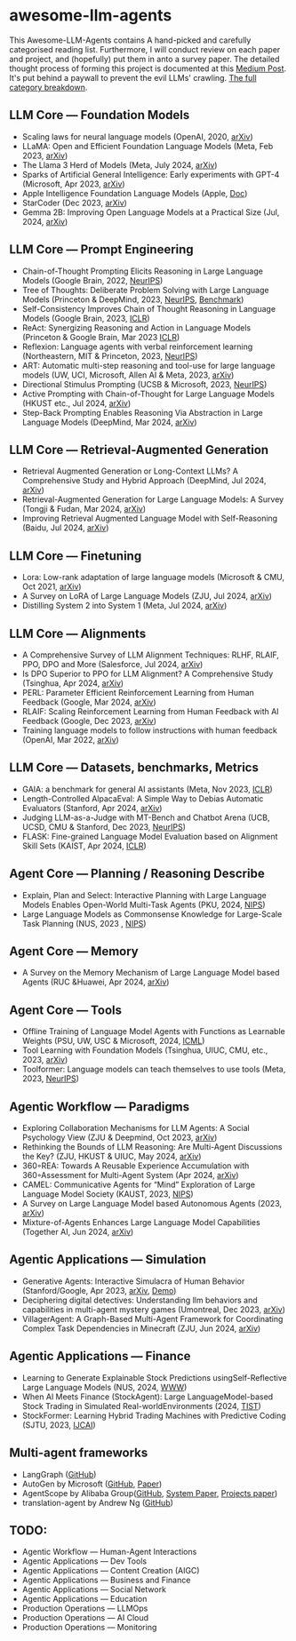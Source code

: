 # awesome-llm-agents
This Awesome-LLM-Agents contains A hand-picked and carefully categorised reading list. Furthermore, I will conduct review on each paper and project, and (hopefully) put them in anto a survey paper.
The detailed thought process of forming this project is documented at this [Medium Post](https://ai.gopubby.com/awesome-llm-agents-recent-trends-and-advancement-in-agentic-ai-90bac6249060). It's put behind a paywall to prevent the evil LLMs' crawling. [The full category breakdown](https://github.com/junhua/awesome-llm-agents/blob/main/Categories.md).

## LLM Core — Foundation Models
- Scaling laws for neural language models (OpenAI, 2020, [arXiv](https://arxiv.org/pdf/2001.08361))
- LLaMA: Open and Efficient Foundation Language Models (Meta, Feb 2023, [arXiv](https://arxiv.org/pdf/2302.13971))
- The Llama 3 Herd of Models (Meta, July 2024, [arXiv](https://arxiv.org/pdf/2407.21783))
- Sparks of Artificial General Intelligence: Early experiments with GPT-4 (Microsoft, Apr 2023, [arXiv](https://arxiv.org/pdf/2303.12712))
- Apple Intelligence Foundation Language Models (Apple, [Doc](https://machinelearning.apple.com/papers/apple_intelligence_foundation_language_models.pdf))
- StarCoder (Dec 2023, [arXiv](https://arxiv.org/pdf/2305.06161))
- Gemma 2B: Improving Open Language Models at a Practical Size (Jul, 2024, [arXiv](https://arxiv.org/pdf/2408.00118))

## LLM Core — Prompt Engineering
- Chain-of-Thought Prompting Elicits Reasoning in Large Language Models (Google Brain, 2022, [NeurIPS](https://arxiv.org/pdf/2201.11903))
- Tree of Thoughts: Deliberate Problem Solving with Large Language Models (Princeton & DeepMind, 2023, [NeurIPS](https://arxiv.org/pdf/2305.10601), [Benchmark](https://github.com/holarissun/PanelGPT))
- Self-Consistency Improves Chain of Thought Reasoning in Language Models (Google Brain, 2023, [ICLR](https://arxiv.org/pdf/2203.11171))
- ReAct: Synergizing Reasoning and Action in Language Models (Princeton & Google Brain, Mar 2023 [ICLR](https://react-lm.github.io/))
- Reflexion: Language agents with verbal reinforcement learning (Northeastern, MIT & Princeton, 2023, [NeurIPS](https://proceedings.neurips.cc/paper_files/paper/2023/file/1b44b878bb782e6954cd888628510e90-Paper-Conference.pdf))
- ART: Automatic multi-step reasoning and tool-use for large language models (UW, UCI, Microsoft, Allen AI & Meta, 2023, [arXiv](https://arxiv.org/pdf/2303.09014))
- Directional Stimulus Prompting (UCSB & Microsoft, 2023, [NeurIPS](https://arxiv.org/pdf/2302.11520))
- Active Prompting with Chain-of-Thought for Large Language Models (HKUST etc., Jul 2024, [arXiv](https://arxiv.org/pdf/2302.12246))
- Step-Back Prompting Enables Reasoning Via Abstraction in Large Language Models (DeepMind, Mar 2024, [arXiv](https://arxiv.org/pdf/2310.06117))

## LLM Core — Retrieval-Augmented Generation
- Retrieval Augmented Generation or Long-Context LLMs? A Comprehensive Study and Hybrid Approach (DeepMind, Jul 2024, [arXiv](https://www.arxiv.org/pdf/2407.16833))
- Retrieval-Augmented Generation for Large Language Models: A Survey (Tongji & Fudan, Mar 2024, [arXiv](https://arxiv.org/pdf/2312.10997))
- Improving Retrieval Augmented Language Model with Self-Reasoning (Baidu, Jul 2024, [arXiv](https://arxiv.org/pdf/2407.19813))

## LLM Core — Finetuning
- Lora: Low-rank adaptation of large language models (Microsoft & CMU, Oct 2021, [arXiv](https://arxiv.org/pdf/2106.09685))
- A Survey on LoRA of Large Language Models (ZJU, Jul 2024, [arXiv](https://arxiv.org/pdf/2407.11046))
- Distilling System 2 into System 1 (Meta, Jul 2024, [arXiv](https://arxiv.org/pdf/2407.06023))

## LLM Core — Alignments
- A Comprehensive Survey of LLM Alignment Techniques: RLHF, RLAIF, PPO, DPO and More (Salesforce, Jul 2024, [arXiv](https://arxiv.org/pdf/2407.16216))
- Is DPO Superior to PPO for LLM Alignment? A Comprehensive Study (Tsinghua, Apr 2024, [arXiv](https://arxiv.org/pdf/2404.10719))
- PERL: Parameter Efficient Reinforcement Learning from Human Feedback (Google, Mar 2024, [arXiv](https://arxiv.org/pdf/2403.10704))
- RLAIF: Scaling Reinforcement Learning from Human Feedback with AI Feedback (Google, Dec 2023, [arXiv](https://arxiv.org/pdf/2309.00267))
- Training language models to follow instructions with human feedback (OpenAI, Mar 2022, [arXiv](https://arxiv.org/pdf/2203.02155))

## LLM Core — Datasets, benchmarks, Metrics
- GAIA: a benchmark for general AI assistants (Meta, Nov 2023, [ICLR](https://arxiv.org/pdf/2311.12983))
- Length-Controlled AlpacaEval: A Simple Way to Debias Automatic Evaluators (Stanford, Apr 2024, [arXiv](https://arxiv.org/pdf/2404.04475))
- Judging LLM-as-a-Judge with MT-Bench and Chatbot Arena (UCB, UCSD, CMU & Stanford, Dec 2023, [NeurIPS](https://arxiv.org/pdf/2306.05685))
- FLASK: Fine-grained Language Model Evaluation based on Alignment Skill Sets (KAIST, Apr 2024, [ICLR](https://arxiv.org/pdf/2307.10928))

## Agent Core — Planning / Reasoning Describe
- Explain, Plan and Select: Interactive Planning with Large Language Models Enables Open-World Multi-Task Agents (PKU, 2024, [NIPS](https://proceedings.neurips.cc/paper_files/paper/2023/file/6b8dfb8c0c12e6fafc6c256cb08a5ca7-Paper-Conference.pdf))
- Large Language Models as Commonsense Knowledge for Large-Scale Task Planning (NUS, 2023 , [NIPS](https://proceedings.neurips.cc/paper_files/paper/2023/file/65a39213d7d0e1eb5d192aa77e77eeb7-Paper-Conference.pdf))

## Agent Core — Memory
- A Survey on the Memory Mechanism of Large Language Model based Agents (RUC &Huawei, Apr 2024, [arXiv](https://arxiv.org/pdf/2404.13501))

## Agent Core — Tools
- Offline Training of Language Model Agents with Functions as Learnable Weights (PSU, UW, USC & Microsoft, 2024, [ICML](https://openreview.net/pdf?id=2xbkWiEuR1))
- Tool Learning with Foundation Models (Tsinghua, UIUC, CMU, etc., 2023, [arXiv](https://arxiv.org/pdf/2304.08354))
- Toolformer: Language models can teach themselves to use tools (Meta, 2023, [NeurIPS](https://proceedings.neurips.cc/paper_files/paper/2023/file/d842425e4bf79ba039352da0f658a906-Paper-Conference.pdf))

## Agentic Workflow — Paradigms
- Exploring Collaboration Mechanisms for LLM Agents: A Social Psychology View (ZJU & Deepmind, Oct 2023, [arXiv](https://arxiv.org/pdf/2310.02124))
- Rethinking the Bounds of LLM Reasoning: Are Multi-Agent Discussions the Key? (ZJU, HKUST & UIUC, May 2024, [arXiv](https://arxiv.org/pdf/2402.18272))
- 360◦REA: Towards A Reusable Experience Accumulation with 360◦Assessment for Multi-Agent System (Apr 2024, [arXiv](https://arxiv.org/abs/2404.05569))
- CAMEL: Communicative Agents for “Mind” Exploration of Large Language Model Society (KAUST, 2023, [NIPS](https://proceedings.neurips.cc/paper_files/paper/2023/file/a3621ee907def47c1b952ade25c67698-Paper-Conference.pdf))
- A Survey on Large Language Model based Autonomous Agents (2023, [arXiv](https://arxiv.org/pdf/2308.11432))
- Mixture-of-Agents Enhances Large Language Model Capabilities (Together AI, Jun 2024, [arXiv](https://arxiv.org/pdf/2406.04692))

## Agentic Applications — Simulation
- Generative Agents: Interactive Simulacra of Human Behavior (Stanford/Google, Apr 2023, [arXiv](https://arxiv.org/pdf/2304.03442), [Demo](https://reverie.herokuapp.com/arXiv_Demo/))
- Deciphering digital detectives: Understanding llm behaviors and capabilities in multi-agent mystery games (Umontreal, Dec 2023, [arXiv](https://arxiv.org/pdf/2312.00746))
- VillagerAgent: A Graph-Based Multi-Agent Framework for Coordinating Complex Task Dependencies in Minecraft (ZJU, Jun 2024, [arXiv](https://arxiv.org/pdf/2406.05720))

## Agentic Applications — Finance
- Learning to Generate Explainable Stock Predictions usingSelf-Reflective Large Language Models (NUS, 2024, [WWW](https://dl.acm.org/doi/pdf/10.1145/3589334.3645611))
- When Al Meets Finance (StockAgent): Large LanguageModel-based Stock Trading in Simulated Real-worldEnvironments (2024, [TIST](https://arxiv.org/pdf/2407.18957))
- StockFormer: Learning Hybrid Trading Machines with Predictive Coding (SJTU, 2023, [IJCAI](https://www.ijcai.org/proceedings/2023/0530.pdf))

## Multi-agent frameworks
- LangGraph ([GitHub](https://github.com/langchain-ai/langgraph))
- AutoGen by Microsoft ([GitHub](https://github.com/microsoft/autogen), [Paper](https://arxiv.org/pdf/2308.08155))
- AgentScope by Alibaba Group([GitHub](https://github.com/modelscope/agentscope), [System Paper](https://arxiv.org/pdf/2402.14034), [Projects paper](https://arxiv.org/pdf/2407.17789))
- translation-agent by Andrew Ng ([GitHub](https://github.com/andrewyng/translation-agent))
  
## TODO:
- Agentic Workflow — Human-Agent Interactions
- Agentic Applications — Dev Tools
- Agentic Applications — Content Creation (AIGC)
- Agentic Applications — Business and Finance
- Agentic Applications — Social Network
- Agentic Applications — Education
- Production Operations — LLMOps
- Production Operations — AI Cloud
- Production Operations — Monitoring

